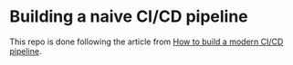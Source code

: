 # Building a naive CI/CD pipeline 

This repo is done following the article from [How to build a modern CI/CD pipeline](https://medium.com/bettercode/how-to-build-a-modern-ci-cd-pipeline-5faa01891a5b).

